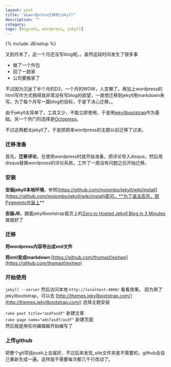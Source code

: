 ```yaml
---
layout: post
title: "从wordpress迁移到jekyll"
description: ""
category: 
tags: [migrate, wordpress, jekyll]
---
```

{% include JB/setup %}

又到月末了，这一个月还没写blog呢。。虽然这段时间发生了很多事

- 做了一个外包
- 回了一趟家
- 公司要搬家了

不过因为沉迷了半个月的D3，一个月的WOW，人变懒了。再加上wordpress的html写作方式搞得我非常没有写blog的欲望，一直想迁移到jekyll用markdown来写。为了每个月写一篇blog的目标，于是下决心迁移。。


由于jekyll太简单了，工具又少，不能立即使用，于是用[jekyllbootstrap](http://jekyllbootstrap.com/)作为基础。另一个热门的选择是[Octopress](http://octopress.org/)。

不过这两都太jekyll了，于是把原来wordpress的主题以前迁移了过来。


### 迁移准备

首先，**迁移评论**，在使用wordpress时就开始准备，把评论导入disqus，然后用disqus替换wordpress的评论系统，工作了一周没有问题之后开始迁移。

### 安装
**安装jekyll本地环境**，参照[https://github.com/mojombo/jekyll/wiki/install](https://github.com/mojombo/jekyll/wiki/install)即可。**为了语法高亮，把Pygments也装上**


**安装JB**，跟着jekyllbootstrap首页上的[Zero to Hosted Jekyll Blog in 3 Minutes](http://jekyllbootstrap.com/)做就好了

### 迁移
**将wordpress内容导出成xml文件**

**将xml变成markdown**:[https://github.com/thomasf/exitwp](https://github.com/thomasf/exitwp)

### 开始使用
`jekyll --server` 然后访问本地 `http://localhost:4000/` 看看效果。
因为用了jekyllbootstrap，可以去 [http://themes.jekyllbootstrap.com/](http://themes.jekyllbootstrap.com/) 选择主题安装


`rake post title="asdfasdf"` 新建文章<br>
`rake page name="adsfasdf/asdf"` 新建页面<br>
然后就是用任何编辑器开始编写了

### 上传github
把整个git项目push上去就好，不过后来发现_site文件夹是不需要的，github会自己重新生成一遍。这样就不需要每次都几千行改动了。